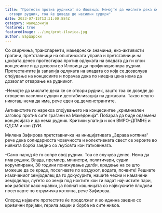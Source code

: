```yaml
---
title: "Протести против рудникот во Иловица: Немојте да мислите дека ќе се
  отвори рудник, тоа ќе доведе до насилни судири"
date: 2023-07-15T13:31:00.884Z
category: македонија
featured: true
featuredImage: ../img/prot-ilovica.jpg
author: Вардарски
---
```

<!--StartFragment-->

Со свирчиња, транспаренти, македонски знамиња, еко-активисти граѓани, претставници на општинската управа и претставници на црквата денес протестираа против одлуката на владата да ги спои концесиите и да дозволи во Иловица да профункционира рудник.  Протестантите ја запалија одлуката на владата со која се дозволува спојување на концесиите и порачаа дека по ниедна цена нема да дозволат отварање на рудникот.

<!--EndFragment--><!--StartFragment-->

\-Немојте да мислите дека ќе се отвори рудник, зашто тоа ќе доведе до отворени насилни судири и дестабилизација на државата. Такво нешто никогаш нема да има, рече еден од демонстрантите.

Активистите го нарекоа спојувањето на концесиитее „криминален заговор против сите граѓани на Македонија“. Побараа да биде одземена концесијата и да нема рудник. Критики упатија и кон ВМРО-ДПМНЕ и СДСМ и кон ДУИ.

Милена Зафирова претставничка на иницијативата „Здрава котлина“ рече дека солидарноста човечноста и колективната свест се хероите во нивната борба заедно со љубовта кон татковината.

\-Само народ ќе го сопре овој рудник. Тоа се случува денес. Нема да има рудник. Влада, премиер, министри, политичари, судии корумпирани, 30 години понижување делби, крадење на се што можеше да се краде, посегнавте по воздухот, водата, почвите! Решивте измачениот земјоделец да го докусурите, нашите чесни и намачени земјоделци, луѓето со земја под ноктите кои ги вадат најчистите пари, кои работат како мравки, ја полнат кошницата со највкусните плодови посегнавте по струмичка котлина, рече Зафирова.

Според најавите протестите ќе продолжат и во иднина заедно со кривични пријави, герила акции и борба на сите нивоа.

<!--EndFragment-->